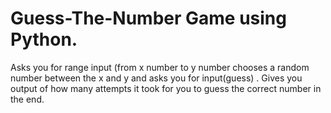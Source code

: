 # Guess-The-Number Game using Python.
Asks you for range input (from x number to y number chooses a random number between the x and y and asks you for input(guess) . Gives you output of how many attempts it took for you to guess the correct number in the end.
